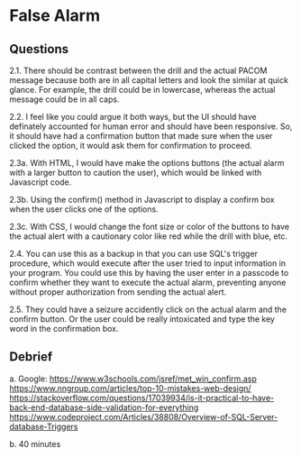 # False Alarm

## Questions

2.1. There should be contrast between the drill and the actual PACOM message because both are in all capital letters
and look the similar at quick glance. For example, the drill could be in lowercase, whereas
the actual message could be in all caps.

2.2. I feel like you could argue it both ways, but the UI should have definately accounted
for human error and should have been responsive. So, it should have had a confirmation button that
made sure when the user clicked the option, it would ask them for confirmation to proceed.

2.3a. With HTML, I would have make the options buttons (the actual alarm with a larger button to caution the user), which would be linked with Javascript code.

2.3b. Using the confirm() method in Javascript to display a confirm box when the user clicks one of the options.

2.3c. With CSS, I would change the font size or color of the buttons to have the actual alert with a cautionary color like red while the drill with blue, etc.


2.4. You can use this as a backup in that you can use SQL's trigger procedure, which would execute after the user tried to input information in your program.
You could use this by having the user enter in a passcode to confirm whether they want to execute the actual alarm, preventing anyone without proper authorization
from sending the actual alert.

2.5. They could have a seizure accidently click on the actual alarm and the confirm button. Or the user could be really intoxicated
and type the key word in the confirmation box.

## Debrief

a. Google:
https://www.w3schools.com/jsref/met_win_confirm.asp
https://www.nngroup.com/articles/top-10-mistakes-web-design/
https://stackoverflow.com/questions/17039934/is-it-practical-to-have-back-end-database-side-validation-for-everything
https://www.codeproject.com/Articles/38808/Overview-of-SQL-Server-database-Triggers



b. 40 minutes
